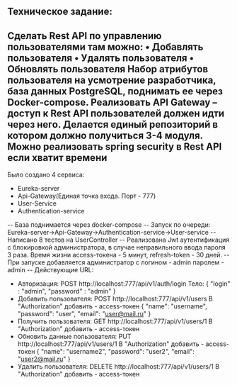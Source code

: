 Техническое задание:
-----------------------------------------------------------
Сделать Rest API по управлению пользователями там можно:
•	Добавлять пользователя
•	Удалять пользователя
•	Обновлять пользователя
Набор атрибутов пользователя на усмотрение разработчика, база данных PostgreSQL, поднимать ее через Docker-compose. 
Реализовать API Gateway – доступ к Rest API пользователей должен идти через него. 
Делается единый репозиторий в котором должно получиться 3-4 модуля. 
Можно реализовать spring security в Rest API если хватит времени
------------------------------------------------------------
Было создано 4 сервиса:
 - Eureka-server
 - Api-Gateway(Единая точка входа. Порт - 777)
 - User-Service
 - Authentication-service

-- База поднимается через docker-compose
-- Запуск по очереди: Eureka-server->Api-Gateway->Authentication-service->User-service
-- Написано 8 тестов на UserController
-- Реализована Jwt аутентификация с блокировкой администратора, в случае неправильного ввода пароля 3 раза.
   Время жизни access-токена - 5 минут, refresh-token - 30 дней.
-- При запуске добавляется администратор c логином - admin паролем - admin
-- Действующие URL:
- Авторизация: POST http://localhost:777/api/v1/auth/login
Тело:
{
    "login" : "admin",
    "password" : "admin"
}
- Добавить пользователя: POST http://localhost:777/api/v1/users
  В "Authorization" добавить - access-токен
{
    "name": "username",
    "password": "user",
    "email": "user@mail.ru"
}
- Получить пользователя: GET http://localhost:777/api/v1/users/1
  В "Authorization" добавить - access-токен
- Обновить данные пользователя: PUT http://localhost:777/api/v1/users/1
  В "Authorization" добавить - access-токен
{
    "name": "username2",
    "password": "user2",
    "email": "user2@mail.ru"
}
- Удалить пользователя: DELETE http://localhost:777/api/v1/users/1
  В "Authorization" добавить - access-токен



